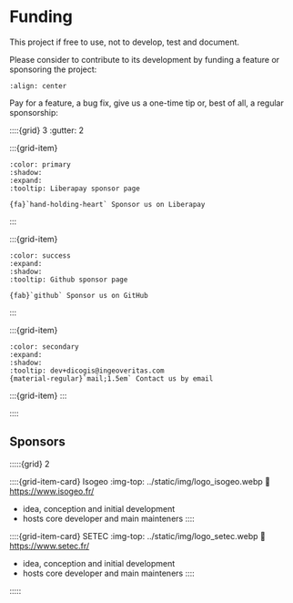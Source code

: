 # Funding

This project if free to use, not to develop, test and document.

Please consider to contribute to its development by funding a feature or sponsoring the project:

```{image} ../static/img/github_sponsoring_dialog.webp
:align: center
```

Pay for a feature, a bug fix, give us a one-time tip or, best of all, a regular sponsorship:

<!-- markdownlint-disable MD034 -->

::::{grid} 3
:gutter: 2

:::{grid-item}

```{button-link} https://liberapay.com/GeoJulien/
:color: primary
:shadow:
:expand:
:tooltip: Liberapay sponsor page

{fa}`hand-holding-heart` Sponsor us on Liberapay
```

:::

:::{grid-item}

```{button-link} https://github.com/sponsors/Guts/
:color: success
:expand:
:shadow:
:tooltip: Github sponsor page

{fab}`github` Sponsor us on GitHub
```

:::

:::{grid-item}

```{button-link} mailto:dev+dicogis@ingeoveritas.com
:color: secondary
:expand:
:shadow:
:tooltip: dev+dicogis@ingeoveritas.com
{material-regular}`mail;1.5em` Contact us by email
```

:::{grid-item}
:::

::::

## Sponsors

:::::{grid} 2

::::{grid-item-card} Isogeo
:img-top: ../static/img/logo_isogeo.webp
:link: https://www.isogeo.fr/

* idea, conception and initial development
* hosts core developer and main mainteners
::::

::::{grid-item-card} SETEC
:img-top: ../static/img/logo_setec.webp
:link: https://www.setec.fr/

* idea, conception and initial development
* hosts core developer and main mainteners
::::

:::::

<!-- markdownlint-enable MD034 -->
